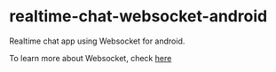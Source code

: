 # realtime-chat-websocket-android
Realtime chat app using Websocket for android. 

To learn more about Websocket, check [here](https://www.tutorialspoint.com/html5/html5_websocket.htm) 
